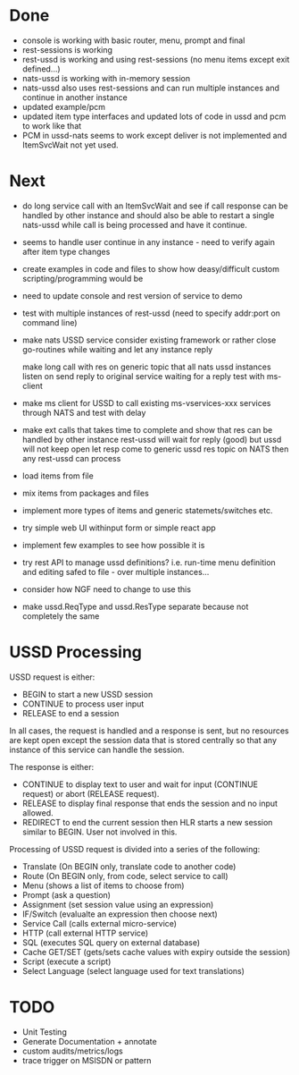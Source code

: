 # Done #
- console is working with basic router, menu, prompt and final
- rest-sessions is working
- rest-ussd is working and using rest-sessions (no menu items except exit defined...)
- nats-ussd is working with in-memory session
- nats-ussd also uses rest-sessions and can run multiple instances and continue in another instance
- updated example/pcm 
- updated item type interfaces and updated lots of code in ussd and pcm to work like that
- PCM in ussd-nats seems to work except deliver is not implemented and ItemSvcWait not yet used.

# Next #
- do long service call with an ItemSvcWait and see if call response can be handled by other instance
        and should also be able to restart a single nats-ussd while call is being processed and have it continue.
- seems to handle user continue in any instance - need to verify again after item type changes
- create examples in code and files to show how deasy/difficult custom scripting/programming would be
- need to update console and rest version of service to demo

- test with multiple instances of rest-ussd (need to specify addr:port on command line)
- make nats USSD service
    consider existing framework or rather close go-routines while waiting and let any instance reply

    make long call with res on generic topic that all nats ussd instances listen on
    send reply to original service waiting for a reply
    test with ms-client
- make ms client for USSD to call existing ms-vservices-xxx services through NATS and test with delay

- make ext calls that takes time to complete and show that res can be handled by other instance
        rest-ussd will wait for reply (good) but ussd will not keep open
        let resp come to generic ussd res topic on NATS then any rest-ussd can process
- load items from file
- mix items from packages and files
- implement more types of items and generic statemets/switches etc.
- try simple web UI withinput form or simple react app
- implement few examples to see how possible it is
- try rest API to manage ussd definitions? i.e. run-time menu definition and editing safed to file - over multiple instances...
- consider how NGF need to change to use this
- make ussd.ReqType and ussd.ResType separate because not completely the same

# USSD Processing #
USSD request is either:

- BEGIN <ussd code> to start a new USSD session
- CONTINUE <user input> to process user input
- RELEASE to end a session

In all cases, the request is handled and a response is sent, but no resources are kept open except the session data that is stored centrally so that any instance of this service can handle the session.

The response is either:

- CONTINUE <text> to display text to user and wait for input (CONTINUE request) or abort (RELEASE request).
- RELEASE <text> to display final response that ends the session and no input allowed.
- REDIRECT <ussd code> to end the current session then HLR starts a new session similar to BEGIN. User not involved in this.

Processing of USSD request is divided into a series of the following:

- Translate (On BEGIN only, translate code to another code)
- Route (On BEGIN only, from code, select service to call)
- Menu (shows a list of items to choose from)
- Prompt (ask a question)
- Assignment (set session value using an expression)
- IF/Switch (evalualte an expression then choose next)
- Service Call (calls external micro-service)
- HTTP (call external HTTP service)
- SQL (executes SQL query on external database)
- Cache GET/SET (gets/sets cache values with expiry outside the session)
- Script (execute a script)
- Select Language (select language used for text translations)

# TODO #

- Unit Testing
- Generate Documentation + annotate
- custom audits/metrics/logs
- trace trigger on MSISDN or pattern
